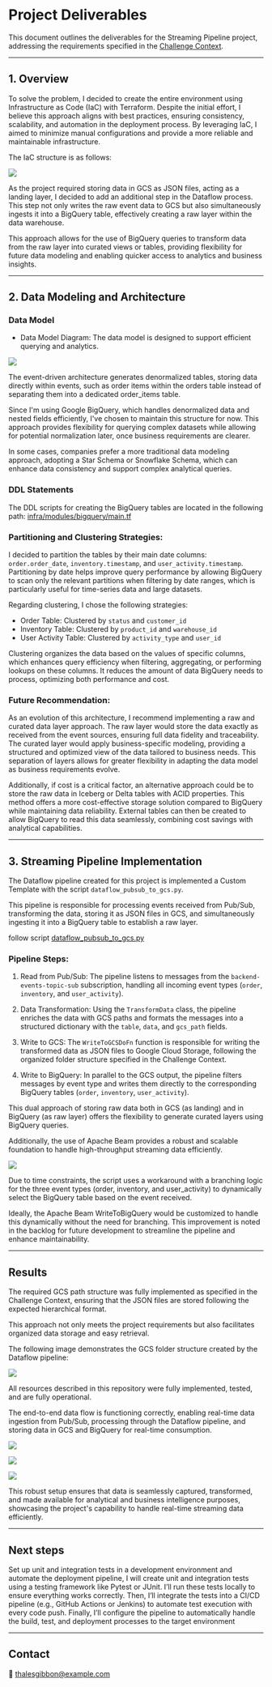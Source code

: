 # Project Deliverables

This document outlines the deliverables for the Streaming Pipeline project, addressing the requirements specified in the [Challenge Context](./doc01_challenge_context.md).


---


## 1. Overview

To solve the problem, I decided to create the entire environment using Infrastructure as Code (IaC) with Terraform.
Despite the initial effort, I believe this approach aligns with best practices, ensuring consistency, scalability, and automation in the deployment process.
By leveraging IaC, I aimed to minimize manual configurations and provide a more reliable and maintainable infrastructure.

The IaC structure is as follows:

![](./img_infra.png)

As the project required storing data in GCS as JSON files, acting as a landing layer, I decided to add an additional step in the Dataflow process.
This step not only writes the raw event data to GCS but also simultaneously ingests it into a BigQuery table, effectively creating a raw layer within the data warehouse.

This approach allows for the use of BigQuery queries to transform data from the raw layer into curated views or tables, providing flexibility for future data modeling and enabling quicker access to analytics and business insights.


---


## 2. Data Modeling and Architecture

### Data Model
- Data Model Diagram: The data model is designed to support efficient querying and analytics.
  
![](./img_er_raw.png)

The event-driven architecture generates denormalized tables, storing data directly within events, such as order items within the orders table instead of separating them into a dedicated order_items table.

Since I'm using Google BigQuery, which handles denormalized data and nested fields efficiently, I've chosen to maintain this structure for now. This approach provides flexibility for querying complex datasets while allowing for potential normalization later, once business requirements are clearer.

In some cases, companies prefer a more traditional data modeling approach, adopting a Star Schema or Snowflake Schema, which can enhance data consistency and support complex analytical queries.

### DDL Statements
The DDL scripts for creating the BigQuery tables are located in the following path: [infra/modules/bigquery/main.tf](../infra/modules/bigquery/main.tf)

### Partitioning and Clustering Strategies:


  I decided to partition the tables by their main date columns: `order.order_date`, `inventory.timestamp`, and `user_activity.timestamp`.
  Partitioning by date helps improve query performance by allowing BigQuery to scan only the relevant partitions when filtering by date ranges, which is particularly useful for time-series data and large datasets.

  Regarding clustering, I chose the following strategies:
  - Order Table: Clustered by `status` and `customer_id`
  - Inventory Table: Clustered by `product_id` and `warehouse_id`
  - User Activity Table: Clustered by `activity_type` and `user_id`

  Clustering organizes the data based on the values of specific columns, which enhances query efficiency when filtering, aggregating, or performing lookups on these columns.
  It reduces the amount of data BigQuery needs to process, optimizing both performance and cost.

### Future Recommendation:

  As an evolution of this architecture, I recommend implementing a raw and curated data layer approach.
  The raw layer would store the data exactly as received from the event sources, ensuring full data fidelity and traceability.
  The curated layer would apply business-specific modeling, providing a structured and optimized view of the data tailored to business needs.
  This separation of layers allows for greater flexibility in adapting the data model as business requirements evolve.

  Additionally, if cost is a critical factor, an alternative approach could be to store the raw data in Iceberg or Delta tables with ACID properties.
  This method offers a more cost-effective storage solution compared to BigQuery while maintaining data reliability.
  External tables can then be created to allow BigQuery to read this data seamlessly, combining cost savings with analytical capabilities.


---


## 3. Streaming Pipeline Implementation

The Dataflow pipeline created for this project is implemented a Custom Template with the script `dataflow_pubsub_to_gcs.py`.

This pipeline is responsible for processing events received from Pub/Sub, transforming the data, storing it as JSON files in GCS, and simultaneously ingesting it into a BigQuery table to establish a raw layer.

follow script [dataflow_pubsub_to_gcs.py](../infra/modules/dataflow/dataflow_pubsub_to_gcs.py)

### Pipeline Steps:
1. Read from Pub/Sub:
   The pipeline listens to messages from the `backend-events-topic-sub` subscription, handling all incoming event types (`order`, `inventory`, and `user_activity`).

2. Data Transformation:
   Using the `TransformData` class, the pipeline enriches the data with GCS paths and formats the messages into a structured dictionary with the `table`, `data`, and `gcs_path` fields.

3. Write to GCS:
   The `WriteToGCSDoFn` function is responsible for writing the transformed data as JSON files to Google Cloud Storage, following the organized folder structure specified in the Challenge Context.

4. Write to BigQuery:
   In parallel to the GCS output, the pipeline filters messages by event type and writes them directly to the corresponding BigQuery tables (`order`, `inventory`, `user_activity`).

This dual approach of storing raw data both in GCS (as landing) and in BigQuery (as raw layer) offers the flexibility to generate curated layers using BigQuery queries.

Additionally, the use of Apache Beam provides a robust and scalable foundation to handle high-throughput streaming data efficiently.

![](./img_dataflow_job.png)

Due to time constraints, the script uses a workaround with a branching logic for the three event types (order, inventory, and user_activity) to dynamically select the BigQuery table based on the event received.

Ideally, the Apache Beam WriteToBigQuery would be customized to handle this dynamically without the need for branching. This improvement is noted in the backlog for future development to streamline the pipeline and enhance maintainability.


---


## Results

The required GCS path structure was fully implemented as specified in the Challenge Context, ensuring that the JSON files are stored following the expected hierarchical format.

This approach not only meets the project requirements but also facilitates organized data storage and easy retrieval.

The following image demonstrates the GCS folder structure created by the Dataflow pipeline:

![](./img_bucket.png)

All resources described in this repository were fully implemented, tested, and are fully operational.

The end-to-end data flow is functioning correctly, enabling real-time data ingestion from Pub/Sub, processing through the Dataflow pipeline, and storing data in GCS and BigQuery for real-time consumption.

![](./img_bq_order.png)

![](./img_bq_inventory.png)

![](./img_bq_activity.png)

This robust setup ensures that data is seamlessly captured, transformed, and made available for analytical and business intelligence purposes, showcasing the project's capability to handle real-time streaming data efficiently.


---


## Next steps


Set up unit and integration tests in a development environment and automate the deployment pipeline, I will create unit and integration tests using a testing framework like Pytest or JUnit.
I’ll run these tests locally to ensure everything works correctly.
Then, I’ll integrate the tests into a CI/CD pipeline (e.g., GitHub Actions or Jenkins) to automate test execution with every code push.
Finally, I’ll configure the pipeline to automatically handle the build, test, and deployment processes to the target environment


---

## Contact
📧 thalesgibbon@example.com